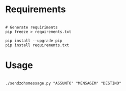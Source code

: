 Requirements
=====
<pre><code>
# Generate requiriments
pip freeze > requirements.txt

pip install --upgrade pip
pip install requirements.txt
</pre></code>

Usage
=====
<pre><code>
./sendzohomessage.py "ASSUNTO" "MENSAGEM" "DESTINO"
</pre></code>